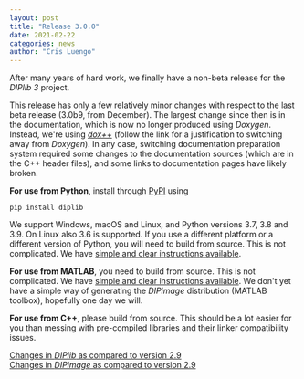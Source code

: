 ```yaml
---
layout: post
title: "Release 3.0.0"
date: 2021-02-22
categories: news
author: "Cris Luengo"
---
```


After many years of hard work, we finally have a non-beta release for the *DIPlib 3* project.

This release has only a few relatively minor changes with respect to the last beta release
(3.0b9, from December). The largest change since then is in the documentation, which is now
no longer produced using *Doxygen*. Instead, we're using [*dox++*](https://crisluengo.github.io/doxpp/)
(follow the link for a justification to switching away from *Doxygen*). In any case, switching
documentation preparation system required some changes to the documentation sources (which are in
the C++ header files), and some links to documentation pages have likely broken.

**For use from Python**, install through [PyPI](https://pypi.org/project/diplib/) using

    pip install diplib

We support Windows, macOS and Linux, and Python versions 3.7, 3.8 and 3.9. On Linux also 3.6 is
supported. If you use a different platform or a different version of Python, you will need to build
from source. This is not complicated. We have
[simple and clear instructions available](https://github.com/DIPlib/diplib/blob/master/INSTALL.md).

**For use from MATLAB**, you need to build from source. This is not complicated. We have
[simple and clear instructions available](https://github.com/DIPlib/diplib/blob/master/INSTALL.md).
We don't yet have a simple way of generating the *DIPimage* distribution (MATLAB toolbox), hopefully
one day we will.

**For use from C++**, please build from source. This should be a lot easier for you than messing
with pre-compiled libraries and their linker compatibility issues.

[Changes in *DIPlib* as compared to version 2.9](/changelogs/diplib_3.0.0.html)  
[Changes in *DIPimage* as compared to version 2.9](/changelogs/dipimage_3.0.0.html)
